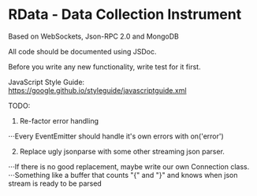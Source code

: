 # RData - Data Collection Instrument

Based on WebSockets, Json-RPC 2.0 and MongoDB


All code should be documented using JSDoc.

Before you write any new functionality, write test for it first.

JavaScript Style Guide: 
https://google.github.io/styleguide/javascriptguide.xml


TODO:
1. Re-factor error handling

⋅⋅⋅Every EventEmitter should handle it's own errors with on('error')

2. Replace ugly jsonparse with some other streaming json parser. 

⋅⋅⋅If there is no good replacement, maybe write our own Connection class.
⋅⋅⋅Something like a buffer that counts "{" and "}" and knows when json stream is ready to be parsed
